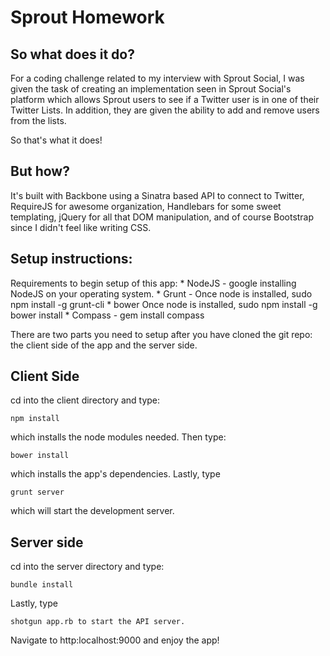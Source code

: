 Sprout Homework
===============

So what does it do?
--------------------

For a coding challenge related to my interview with Sprout Social, I was given the task of creating an implementation seen in Sprout Social's platform which allows Sprout users to see if a Twitter user is in one of their Twitter Lists. In addition, they are given the ability to add and remove users from the lists.

So that's what it does!

But how?
---------------------

It's built with Backbone using a Sinatra based API to connect to Twitter, RequireJS for awesome organization, Handlebars for some sweet templating, jQuery for all that DOM manipulation, and of course Bootstrap since I didn't feel like writing CSS.

Setup instructions:
---------------------

Requirements to begin setup of this app:
	* NodeJS - google installing NodeJS on your operating system.
	* Grunt - Once node is installed, sudo npm install -g grunt-cli
	* bower  Once node is installed, sudo npm install -g bower install
	* Compass - gem install compass

There are two parts you need to setup after you have cloned the git repo: the client side of the app and the server side.

Client Side
---------------------

cd into the client directory and type:

```
npm install
```

which installs the node modules needed. Then type:


```
bower install
```

which installs the app's dependencies. Lastly, type 

```
grunt server
```
which will start the development server.

Server side
---------------------
cd into the server directory and type:

```
bundle install
```

Lastly, type 

```
shotgun app.rb to start the API server.
```

Navigate to http:localhost:9000 and enjoy the app!
